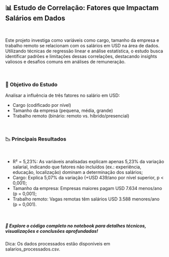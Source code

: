 ## 📊 Estudo de Correlação: Fatores que Impactam Salários em Dados

<br>

Este projeto investiga como variáveis como cargo, tamanho da empresa e trabalho remoto se relacionam com os salários em USD na área de dados. Utilizando técnicas de regressão linear e análise estatística, o estudo busca identificar padrões e limitações dessas correlações, destacando insights valiosos e desafios comuns em análises de remuneração.

<br>

### 🎯 Objetivo do Estudo
Analisar a influência de três fatores no salário em USD:

- Cargo (codificado por nível)
- Tamanho da empresa (pequena, média, grande)
- Trabalho remoto (binário: remoto vs. híbrido/presencial)

<br>

### 📉 Principais Resultados

<br>

- R² = 5,23%: As variáveis analisadas explicam apenas 5,23% da variação salarial, indicando que fatores não incluídos (ex.: experiência, educação, localização) dominam a determinação dos salários;
- Cargo: Explica 5,07% da variação (+USD 439/ano por nível superior, p < 0,001);
- Tamanho da empresa: Empresas maiores pagam USD 7.634 menos/ano (p = 0,001);
- Trabalho remoto: Vagas remotas têm salários USD 3.588 menores/ano (p = 0,001).

<br>

##### 🔗 Explore o código completo no notebook para detalhes técnicos, visualizações e conclusões aprofundadas!
Dica: Os dados processados estão disponíveis em salarios_processados.csv.
